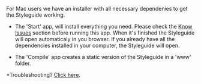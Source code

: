 For Mac users we have an installer with all necessary dependenies to get the Styleguide working.

- The 'Start' app, will install everything you need. Please check the [Know Issues](#know-issues) section before running this app. When it's finished the Styleguide will open automaticaly in you browser. If you already have all the dependencies installed in your computer, the Styleguide will open.

- The 'Compile' app creates a static version of the Styleguide in a 'www' folder.

*Troubleshooting? [Click here](#know-issues).